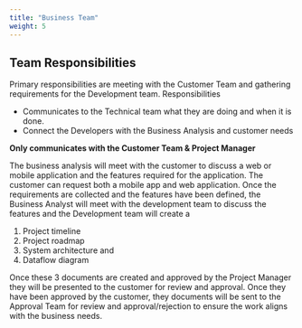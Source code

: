```yaml
---
title: "Business Team"
weight: 5
---
```


## Team Responsibilities  

Primary responsibilities are meeting with the Customer Team and gathering requirements for the Development team. 
Responsibilities 
- Communicates to the Technical team what they are doing and when it is done.
- Connect the Developers with the Business Analysis and customer needs 

**Only communicates with the Customer Team & Project Manager**
    
The business analysis will meet with the customer to discuss a web or mobile application and the features required for the application. The customer can request both a mobile app and web application. Once the requirements are collected and the features have been defined, the Business Analyst will meet with the development team to discuss the features and the Development team will create a 

1. Project timeline 
2. Project roadmap
3. System architecture and 
4. Dataflow diagram 

Once these 3 documents are created and approved by the Project Manager they will be presented to the customer for review and approval. Once they have been approved by the customer, they documents will be sent to the Approval Team for review and approval/rejection to ensure the work aligns with the business needs. 